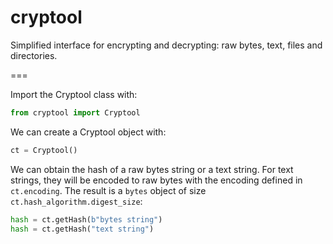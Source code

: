 # cryptool

Simplified interface for encrypting and decrypting: raw bytes, text, files and directories.

===

Import the Cryptool class with:
```python
from cryptool import Cryptool
```

We can create a Cryptool object with:
```python
ct = Cryptool()
```

We can obtain the hash of a raw bytes string or a text string. For text strings, they will be
encoded to raw bytes with the encoding defined in `ct.encoding`. The result is a `bytes` object
of size `ct.hash_algorithm.digest_size`:
```python
hash = ct.getHash(b"bytes string")
hash = ct.getHash("text string")
```


